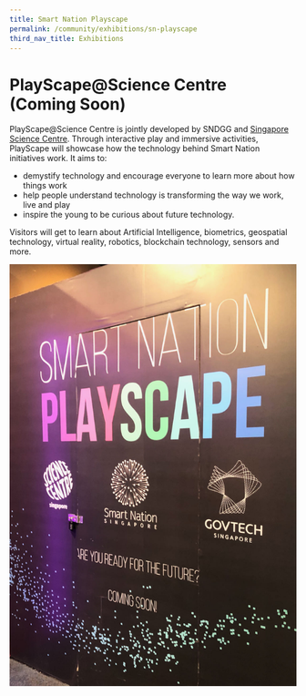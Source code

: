```yaml
---
title: Smart Nation Playscape
permalink: /community/exhibitions/sn-playscape
third_nav_title: Exhibitions
---
```

# PlayScape@Science Centre (Coming Soon)


PlayScape@Science Centre is jointly developed by SNDGG and [Singapore Science Centre](https://www.science.edu.sg/). Through interactive play and immersive activities, PlayScape will showcase how the technology behind Smart Nation initiatives work. It aims to:

* demystify technology and encourage everyone to learn more about how things work
* help people understand technology is transforming the way we work, live and play
* inspire the young to be curious about future technology.

Visitors will get to learn about Artificial Intelligence, biometrics, geospatial technology, virtual reality, robotics, blockchain technology, sensors and more. 

![Alt text for image on Isomer site](/images/community/playscape-coming-soon.jpg)



